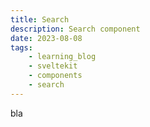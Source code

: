 ```yaml
---
title: Search
description: Search component
date: 2023-08-08
tags:
    - learning_blog
    - sveltekit
    - components
    - search
---
```


bla

